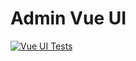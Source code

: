 # Admin Vue UI

[![Vue UI Tests](https://github.com/rjiosum/iosum/actions/workflows/vue-ui-test.yaml/badge.svg)](https://github.com/rjiosum/iosum/actions/workflows/vue-ui-test.yaml)
